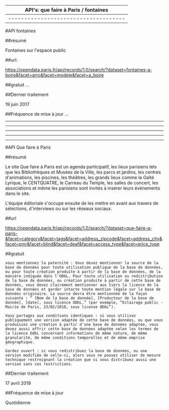 API's: que faire à Paris / fontaines|
------------------------------------|
------------------------------------|




#API fontaines


##résumé

Fontaines sur l'espace public

##url:

https://opendata.paris.fr/api/records/1.0/search/?dataset=fontaines-a-boire&facet=arro&facet=modele&facet=a_boire

##gratuit
...

##Dernier traitement

19 juin 2017


##Fréquence de mise à jour
...

***
***
***
***
***


#API Que faire à Paris


##résumé

Le site Que faire à Paris est un agenda participatif, les lieux parisiens tels que les Bibliothèques et Musées de la Ville, les parcs et jardins, les centres d'animations, les piscines, les théâtres, les grands lieux comme la Gaîté Lyrique, le CENTQUATRE, le Carreau du Temple, les salles de concert, les associations et même les parisiens sont invités à insérer leurs événements dans le site.

L'équipe éditoriale s'occupe ensuite de les mettre en avant aux travers de sélections, d'interviews ou sur les réseaux sociaux.



##url 

https://opendata.paris.fr/api/records/1.0/search/?dataset=que-faire-a-paris-&facet=category&facet=tags&facet=address_zipcode&facet=address_city&facet=pmr&facet=blind&facet=deaf&facet=access_type&facet=price_type



##gratuit 

	vous mentionnez la paternité : Vous devez mentionner la source de la base de données pour toute utilisation publique de la base de données, ou pour toute création produite à partir de la base de données, de la manière indiquée dans l'ODbL. Pour toute utilisation ou redistribution de la base de données, ou création produite à partir de cette base de données, vous devez clairement mentionner aux tiers la licence de la base de données et garder intacte toute mention légale sur la base de données originaire. La source devra être mentionnée de la façon suivante : “ [Nom de la base de donnée], [Producteur de la base de donnée], [date], sous licence ODbL.” (par exemple, “Eclairage public - Mairie de Paris, 23/02/2018, sous license ODbL”).

	Vous partagez aux conditions identiques : si vous utilisez publiquement une version adaptée de cette base de données, ou que vous produisiez une création à partir d'une base de données adaptée, vous devez aussi offrir cette base de données adaptée selon les termes de la licence OdbL concernant informations de même nature, de même granularité, de même conditions temporelles et de même emprise géographique.

	Gardez ouvert : si vous redistribuez la base de données, ou une version modifiée de celle-ci, alors vous ne pouvez utiliser de mesure technique restreignant la création que si vous distribuez aussi une version sans ces restrictions.




##Dernier traitement

17 avril 2019

##Fréquence de mise à jour

Quotidienne
